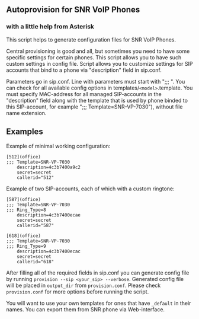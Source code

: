 ## Autoprovision for SNR VoIP Phones
### with a little help from Asterisk

This script helps to generate configuration files for SNR VoIP Phones. 

Central provisioning is good and all, but sometimes you need to have some specific settings for certain phones. This script allows you to have such custom settings in config file.
Script allows you to customize settings for SIP accounts that bind to a phone via "description" field in sip.conf. 

Parameters go in sip.conf. Line with parameters must start with ";;; ". 
You can check for all available config options in templates/```<model>```.template.
You must specify MAC-address for all managed SIP-accounts in the "description" field along with the template that is used by phone binded to this SIP-account, for example ";;; Template=SNR-VP-7030"), without file name extension.

## Examples

Example of minimal working configuration:
```
[512](office)
;;; Template=SNR-VP-7030
    description=4c3b7400a9c2
    secret=secret
    callerid="512"
```

Example of two SIP-accounts, each of which with a custom ringtone:
```
[587](office)
;;; Template=SNR-VP-7030
;;; Ring_Type=8
    description=4c3b7400ecae
    secret=secret
    callerid="587"

[618](office)
;;; Template=SNR-VP-7030
;;; Ring_Type=9
    description=4c3b7400ecac
    secret=secret
    callerid="618"
```

After filling all of the required fields in sip.conf you can generate config file by running ```provision --sip <your_sip> --verbose```.
Generated config file will be placed in ```output_dir``` from ```provision.conf```. Please check ```provision.conf``` for more options before running the script.

You will want to use your own templates for ones that have ```_default``` in their names. You can export them from SNR phone via Web-interface.
